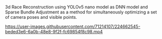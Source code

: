 3d Race Reconstruction using YOLOv5 nano model as DNN model and Sparse Bundle Adjustment as a method for simultaneously optimizing a set of camera poses and visible points.


https://user-images.githubusercontent.com/71214107/224662545-beded3e6-6a0b-48e8-9f2f-fc69854f8c98.mp4

